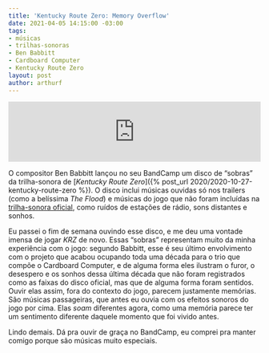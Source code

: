 ```yaml
---
title: 'Kentucky Route Zero: Memory Overflow'
date: 2021-04-05 14:15:00 -03:00
tags:
- músicas
- trilhas-sonoras
- Ben Babbitt
- Cardboard Computer
- Kentucky Route Zero
layout: post
author: arthurf
---
```


<iframe style="border: 0; width: 100%; height: 120px;" src="https://bandcamp.com/EmbeddedPlayer/album=1853398660/size=large/bgcol=333333/linkcol=ffffff/tracklist=false/artwork=small/transparent=true/" seamless><a href="https://benbabbitt.bandcamp.com/album/kentucky-route-zero-memory-overflow">Kentucky Route Zero- Memory Overflow by Ben Babbitt</a></iframe>

O compositor Ben Babbitt lançou no seu BandCamp um disco de “sobras” da trilha-sonora de [*Kentucky Route Zero*]({% post_url 2020/2020-10-27-kentucky-route-zero %}). O disco inclui músicas ouvidas só nos trailers (como a belíssima _The Flood_) e músicas do jogo que não foram incluídas na [trilha-sonora oficial](https://open.spotify.com/album/6ZXXQiAcwIzvBuLhlhiLvU), como ruídos de estações de rádio, sons distantes e sonhos.

Eu passei o fim de semana ouvindo esse disco, e me deu uma vontade imensa de jogar _KRZ_ de novo. Essas “sobras” representam muito da minha experiência com o jogo: segundo Babbitt, esse é seu último envolvimento com o projeto que acabou ocupando toda uma década para o trio que compõe o Cardboard Computer, e de alguma forma eles ilustram o furor, o desespero e os sonhos dessa última década que não foram registrados como as faixas do disco oficial, mas que de alguma forma foram sentidos. Ouvir elas assim, fora do contexto do jogo, parecem justamente memórias. São músicas passageiras, que antes eu ouvia com os efeitos sonoros do jogo por cima. Elas _soam_ diferentes agora, como uma memória parece ter um sentimento diferente daquele momento que foi vivido antes.

Lindo demais. Dá pra ouvir de graça no BandCamp, eu comprei pra manter comigo porque são músicas muito especiais.
